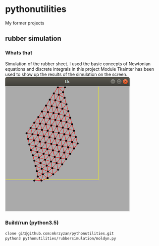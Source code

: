 # pythonutilities
My former projects
## rubber simulation
### Whats that
Simulation of the rubber sheet. I used the basic concepts of Newtonian equations and discrete integrals in this project 
Module Tkainter has been used to show up the results of the simulation on the screen.
![my image](https://github.com/mkrzyzan/pythonutilities/blob/master/rubbersimulation/rubbersheet.png)
### Build/run  (python3.5)
```
clone git@github.com:mkrzyzan/pythonutilities.git
python3 pythonutilities/rubbersimulation/moldyn.py
```
